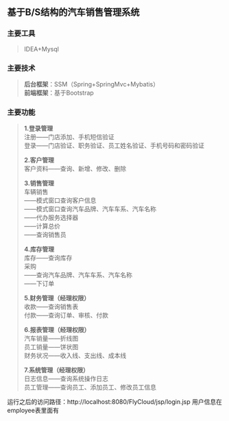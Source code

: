 ## 基于B/S结构的汽车销售管理系统
### 主要工具
> IDEA+Mysql

### 主要技术
> **后台框架**：SSM（Spring+SpringMvc+Mybatis）  
> **前端框架**：基于Bootstrap

### 主要功能
> **1.登录管理**  
> 注册——门店添加、手机短信验证  
> 登录——门店验证、职务验证、员工姓名验证、手机号码和密码验证
>
> **2.客户管理**  
> 客户资料——查询、新增、修改、删除  
> 
> **3.销售管理**  
> 车辆销售  
>   ——模式窗口查询客户信息    
> 	——模式窗口查询汽车品牌、汽车车系、汽车名称  
> 	——代办服务选择器  
> 	——计算总价  
> 	——查询销售员
> 
> **4.库存管理**  
> 库存——查询库存  
> 采购  
> 	——查询汽车品牌、汽车车系、汽车名称  
>   ——下订单
> 
> **5.财务管理（经理权限）**  
> 收款——查询销售表  
> 付款——查询订单、审核、付款  
> 
> **6.报表管理（经理权限）**  
> 汽车销量——折线图  
> 员工销量——饼状图  
> 财务状况——收入线、支出线、成本线  
> 
> **7.系统管理（经理权限）**  
> 日志信息——查询系统操作日志  
> 员工管理——查询员工、添加员工、修改员工信息  

运行之后的访问路径：http://localhost:8080/FlyCloud/jsp/login.jsp
用户信息在employee表里面有

